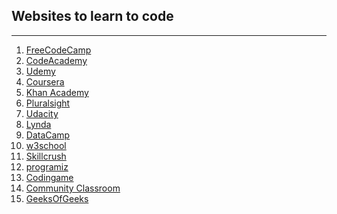 ## Websites to learn to code
---
<!--
Example:
1. [FreeCodeCamp](https://www.freecodecamp.org/)

Copy this and edit the text:
1. [Name for the link](link of the website)
-->
1. [FreeCodeCamp](https://www.freecodecamp.org/)
1. [CodeAcademy](https://www.codecademy.com/)
1. [Udemy](https://www.udemy.com/)
1. [Coursera](https://www.coursera.org/)
1. [Khan Academy](https://www.khanacademy.org/)
1. [Pluralsight](https://www.pluralsight.com/)
1. [Udacity](https://www.udacity.com/)
1. [Lynda](https://www.lynda.com/)
1. [DataCamp](https://www.datacamp.com/)
1. [w3school](https://www.w3school.com/)
1. [Skillcrush](https://www.skillcrush.com/)
1. [programiz](https://www.programiz.com/)
1. [Codingame](https://www.codingame.com/)
1. [Community Classroom](https://www.commclassroom.org/)
2. [GeeksOfGeeks](https://www.geeksforgeeks.org/)
